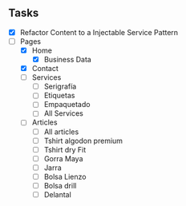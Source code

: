 ## Tasks

-   [x] Refactor Content to a Injectable Service Pattern
-   [ ] Pages
    -   [x] Home
        -   [x] Business Data
    -   [x] Contact
    -   [ ] Services
        -   [ ] Serigrafía
        -   [ ] Etiquetas
        -   [ ] Empaquetado
        -   [ ] All Services
    -   [ ] Articles
        -   [ ] All articles
        -   [ ] Tshirt algodon premium
        -   [ ] Tshirt dry Fit
        -   [ ] Gorra Maya
        -   [ ] Jarra
        -   [ ] Bolsa Lienzo
        -   [ ] Bolsa drill
        -   [ ] Delantal
